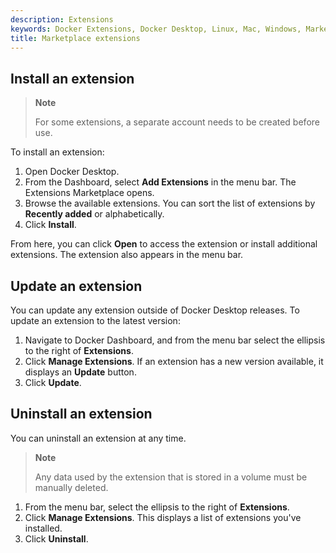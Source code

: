 ```yaml
---
description: Extensions
keywords: Docker Extensions, Docker Desktop, Linux, Mac, Windows, Marketplace
title: Marketplace extensions
---
```


## Install an extension

> **Note**
>
> For some extensions, a separate account needs to be created before use.

To install an extension:

1. Open Docker Desktop.
2. From the Dashboard, select **Add Extensions** in the menu bar.
   The Extensions Marketplace opens.
3. Browse the available extensions.
   You can sort the list of extensions by **Recently added** or alphabetically.
4. Click **Install**.

From here, you can click **Open** to access the extension or install additional extensions. The extension also appears in the menu bar.

## Update an extension

You can update any extension outside of Docker Desktop releases. To update an extension to the latest version:

1. Navigate to Docker Dashboard, and from the menu bar select the ellipsis to the right of **Extensions**.
2. Click **Manage Extensions**.
   If an extension has a new version available, it displays an **Update** button.
3. Click **Update**.

## Uninstall an extension

You can uninstall an extension at any time.

> **Note**
>
> Any data used by the extension that is stored in a volume must be manually deleted.

1. From the menu bar, select the ellipsis to the right of **Extensions**.
2. Click **Manage Extensions**. This displays a list of extensions you've installed.
3. Click **Uninstall**.
